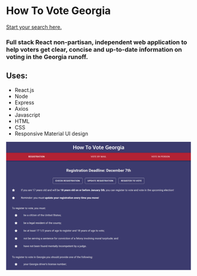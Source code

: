 # How To Vote Georgia

[Start your search here.](https://howtovotegeorgia.com/)

### Full stack React non-partisan, independent web application to help voters get clear, concise and up-to-date information on voting in the Georgia runoff.

## Uses: 

 * React.js
 * Node
 * Express
 * Axios
 * Javascript
 * HTML
 * CSS
 * Responsive Material UI design

 ![frontpage image](/client/build/georgia.PNG)
